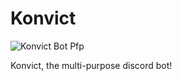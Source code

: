 # Konvict

![Konvict Bot Pfp](https://github.com/user-attachments/assets/18f9a98b-2ae0-423e-b9eb-1a3c010d980c)


Konvict, the multi-purpose discord bot!
